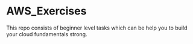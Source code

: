 # AWS_Exercises
This repo consists of beginner level tasks which can be help you to build your cloud fundamentals strong. 
